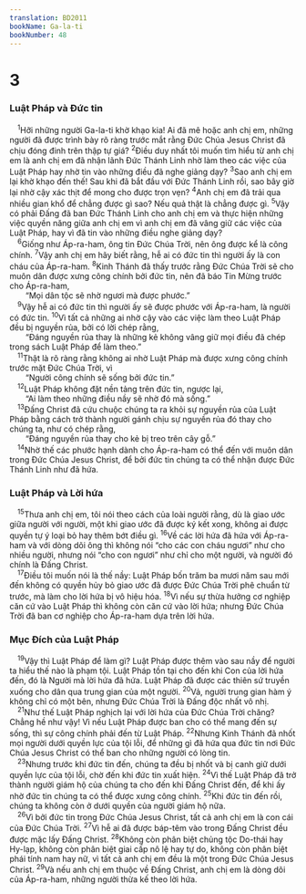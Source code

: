 ```yaml
---
translation: BD2011
bookName: Ga-la-ti 
bookNumber: 48
---
```


<div class="title"><h1>3</h1><h3>Luật Pháp và Ðức tin</h3></div>
<span class="verse ga_3_1"> <sup>1</sup>Hỡi những người Ga-la-ti khờ khạo kia! Ai đã mê hoặc anh chị em, những người đã được trình bày rõ ràng trước mắt rằng Ðức Chúa Jesus Christ đã chịu đóng đinh trên thập tự giá? </span>
<span class="verse ga_3_2"><sup>2</sup>Ðiều duy nhất tôi muốn tìm hiểu từ anh chị em là anh chị em đã nhận lãnh Ðức Thánh Linh nhờ làm theo các việc của Luật Pháp hay nhờ tin vào những điều đã nghe giảng dạy? </span>
<span class="verse ga_3_3"><sup>3</sup>Sao anh chị em lại khờ khạo đến thế! Sau khi đã bắt đầu với Ðức Thánh Linh rồi, sao bây giờ lại nhờ cậy xác thịt để mong cho được trọn vẹn? </span>
<span class="verse ga_3_4"><sup>4</sup>Anh chị em đã trải qua nhiều gian khổ để chẳng được gì sao? Nếu quả thật là chẳng được gì. </span>
<span class="verse ga_3_5"><sup>5</sup>Vậy có phải Ðấng đã ban Ðức Thánh Linh cho anh chị em và thực hiện những việc quyền năng giữa anh chị em vì anh chị em đã vâng giữ các việc của Luật Pháp, hay vì đã tin vào những điều nghe giảng dạy?<br/></span>
<span class="verse ga_3_6"> <sup>6</sup>Giống như Áp-ra-ham, ông tin Ðức Chúa Trời, nên ông được kể là công chính. </span>
<span class="verse ga_3_7"><sup>7</sup>Vậy anh chị em hãy biết rằng, hễ ai có đức tin thì người ấy là con cháu của Áp-ra-ham. </span>
<span class="verse ga_3_8"><sup>8</sup>Kinh Thánh đã thấy trước rằng Ðức Chúa Trời sẽ cho muôn dân được xưng công chính bởi đức tin, nên đã báo Tin Mừng trước cho Áp-ra-ham,<br/>  “Mọi dân tộc sẽ nhờ ngươi mà được phước.” <br/></span>
<span class="verse ga_3_9"> <sup>9</sup>Vậy hễ ai có đức tin thì người ấy sẽ được phước với Áp-ra-ham, là người có đức tin. </span>
<span class="verse ga_3_10"><sup>10</sup>Vì tất cả những ai nhờ cậy vào các việc làm theo Luật Pháp đều bị nguyền rủa, bởi có lời chép rằng,<br/>  “Ðáng nguyền rủa thay là những kẻ không vâng giữ mọi điều đã chép trong sách Luật Pháp để làm theo.” <br/></span>
<span class="verse ga_3_11"> <sup>11</sup>Thật là rõ ràng rằng không ai nhờ Luật Pháp mà được xưng công chính trước mặt Ðức Chúa Trời, vì<br/>  “Người công chính sẽ sống bởi đức tin.” <br/></span>
<span class="verse ga_3_12"> <sup>12</sup>Luật Pháp không đặt nền tảng trên đức tin, ngược lại,<br/>  “Ai làm theo những điều nầy sẽ nhờ đó mà sống.” <br/></span>
<span class="verse ga_3_13"> <sup>13</sup>Ðấng Christ đã cứu chuộc chúng ta ra khỏi sự nguyền rủa của Luật Pháp bằng cách trở thành người gánh chịu sự nguyền rủa đó thay cho chúng ta, như có chép rằng,<br/>  “Ðáng nguyền rủa thay cho kẻ bị treo trên cây gỗ.” <br/></span>
<span class="verse ga_3_14"> <sup>14</sup>Nhờ thế các phước hạnh dành cho Áp-ra-ham có thể đến với muôn dân trong Ðức Chúa Jesus Christ, để bởi đức tin chúng ta có thể nhận được Ðức Thánh Linh như đã hứa.<br/></span>
<div class="title"><h3>Luật Pháp và Lời hứa</h3></div>
<span class="verse ga_3_15"> <sup>15</sup>Thưa anh chị em, tôi nói theo cách của loài người rằng, dù là giao ước giữa người với người, một khi giao ước đã được ký kết xong, không ai được quyền tự ý loại bỏ hay thêm bớt điều gì. </span>
<span class="verse ga_3_16"><sup>16</sup>Về các lời hứa đã hứa với Áp-ra-ham và với dòng dõi ông thì không nói “cho các con cháu ngươi” như cho nhiều người, nhưng nói “cho con ngươi” như chỉ cho một người, và người đó chính là Ðấng Christ.<br/></span>
<span class="verse ga_3_17"> <sup>17</sup>Ðiều tôi muốn nói là thế nầy: Luật Pháp bốn trăm ba mươi năm sau mới đến không có quyền hủy bỏ giao ước đã được Ðức Chúa Trời phê chuẩn từ trước, mà làm cho lời hứa bị vô hiệu hóa. </span>
<span class="verse ga_3_18"><sup>18</sup>Vì nếu sự thừa hưởng cơ nghiệp căn cứ vào Luật Pháp thì không còn căn cứ vào lời hứa; nhưng Ðức Chúa Trời đã ban cơ nghiệp cho Áp-ra-ham dựa trên lời hứa.<br/></span>
<div class="title"><h3>Mục Ðích của Luật Pháp</h3></div>
<span class="verse ga_3_19"> <sup>19</sup>Vậy thì Luật Pháp để làm gì? Luật Pháp được thêm vào sau nầy để người ta hiểu thế nào là phạm tội. Luật Pháp tồn tại cho đến khi Con của lời hứa đến, đó là Người mà lời hứa đã hứa. Luật Pháp đã được các thiên sứ truyền xuống cho dân qua trung gian của một người. </span>
<span class="verse ga_3_20"><sup>20</sup>Vả, người trung gian hàm ý không chỉ có một bên, nhưng Ðức Chúa Trời là Ðấng độc nhất vô nhị. <br/></span>
<span class="verse ga_3_21"> <sup>21</sup>Như thế Luật Pháp nghịch lại với lời hứa của Ðức Chúa Trời chăng? Chẳng hề như vậy! Vì nếu Luật Pháp được ban cho có thể mang đến sự sống, thì sự công chính phải đến từ Luật Pháp. </span>
<span class="verse ga_3_22"><sup>22</sup>Nhưng Kinh Thánh đã nhốt mọi người dưới quyền lực của tội lỗi, để những gì đã hứa qua đức tin nơi Ðức Chúa Jesus Christ có thể ban cho những người có lòng tin.<br/></span>
<span class="verse ga_3_23"> <sup>23</sup>Nhưng trước khi đức tin đến, chúng ta đều bị nhốt và bị canh giữ dưới quyền lực của tội lỗi, chờ đến khi đức tin xuất hiện. </span>
<span class="verse ga_3_24"><sup>24</sup>Vì thế Luật Pháp đã trở thành người giám hộ của chúng ta cho đến khi Ðấng Christ đến, để khi ấy nhờ đức tin chúng ta có thể được xưng công chính. </span>
<span class="verse ga_3_25"><sup>25</sup>Khi đức tin đến rồi, chúng ta không còn ở dưới quyền của người giám hộ nữa.<br/></span>
<span class="verse ga_3_26"> <sup>26</sup>Vì bởi đức tin trong Ðức Chúa Jesus Christ, tất cả anh chị em là con cái của Ðức Chúa Trời. </span>
<span class="verse ga_3_27"><sup>27</sup>Vì hễ ai đã được báp-têm vào trong Ðấng Christ đều được mặc lấy Ðấng Christ. </span>
<span class="verse ga_3_28"><sup>28</sup>Không còn phân biệt chủng tộc Do-thái hay Hy-lạp, không còn phân biệt giai cấp nô lệ hay tự do, không còn phân biệt phái tính nam hay nữ, vì tất cả anh chị em đều là một trong Ðức Chúa Jesus Christ. </span>
<span class="verse ga_3_29"><sup>29</sup>Và nếu anh chị em thuộc về Ðấng Christ, anh chị em là dòng dõi của Áp-ra-ham, những người thừa kế theo lời hứa.<br/></span>
